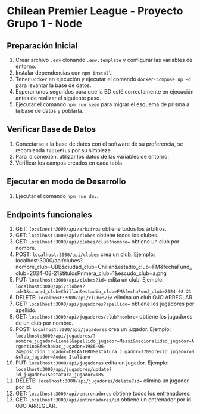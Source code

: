 # Chilean Premier League - Proyecto Grupo 1 - Node

## Preparación Inicial

1. Crear archivo `.env` clonando `.env.template` y configurar las variables de entorno.
2. Instalar dependencias con `npm install`.
3. Tener `Docker` en ejecución y ejecutar el comando `docker-compose up -d` para levantar la base de datos.
4. Esperar unos segundos para que la BD esté correctamente en ejecución antes de realizar el siguiente paso.
5. Ejecutar el comando `npm run seed` para migrar el esquema de prisma a la base de datos y poblarla.

## Verificar Base de Datos

1. Conectarse a la base de datos con el software de su preferencia, se recomienda `TablePlus` por su simpleza.
2. Para la conexión, utilizar los datos de las variables de entorno.
3. Verificar los campos creados en cada tabla.

## Ejecutar en modo de Desarrollo

1. Ejecutar el comando `npm run dev`.

## Endpoints funcionales

1. GET: *`localhost:3000/api/arbitros`* obtiene todos los árbitros.
2. GET: `localhost:3000/api/clubes` obtiene todos los clubes.
3. GET: `localhost:3000/api/clubes/club?nombre=` obtiene un club por nombre.
4. POST: `localhost:3000/api/clubes` crea un club.
   Ejemplo: localhost:3000/api/clubes?nombre_club=UBB&ciudad_club=Chillan&estadio_club=FM&fechaFund_club=2024-08-21&titulosPrimera_club=1&escudo_club=a.png
5. PUT: `localhost:3000/api/clubes?id=` edita un club.
   Ejemplo: `localhost:3000/api/clubes?id=1&ciudad_club=Chillan&estadio_club=FM&fechaFund_club=2024-08-21`
6. DELETE: `localhost:3000/api/clubes/id` elimina un club OJO ARREGLAR.
7. GET: `localhost:3000/api/jugadores?apellido=` obtiene los jugadores por apellido.
8. GET: `localhost:3000/api/jugadores/club?nombre=` obtiene los jugadores de un club por nombre.
9. POST: `localhost:3000/api/jugadores` crea un jugador.
    Ejemplo: `localhost:3000/api/jugadores/?nombre_jugador=Lionel&apellido_jugador=Messi&nacionalidad_jugador=Argentino&fechaNac_jugador=1986-06-24&posicion_jugador=DELANTERO&estatura_jugador=170&precio_jugador=0&club_jugador=Audax Italiano`
10. PUT: `localhost:3000/api/jugadores` edita un jugador.
    Ejemplo: `localhost:3000/api/jugadores/update?id_jugador=1&estatura_jugador=185` 
11. DELETE: `localhost:3000/api/jugadores/delete?id=` elimina un jugador por id.
12. GET: `localhost:3000/api/entrenadores` obtiene todos los entrenadores.
13. GET: `localhost:3000/api/entrenadores/id` obtiene un entrenador por id OJO ARREGLAR.




